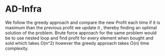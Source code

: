 # AD-Infra

We follow the greedy approach and compare the new Profit each time if it is maximum than the previous profit we update it ,
thereby finding an optimal solution of the problem.
Brute force approach for the same problem would be to use nested loop and find profit for every element when bought
and sold which takes O(n^2) however the greedy approach takes O(n) time complexity.
